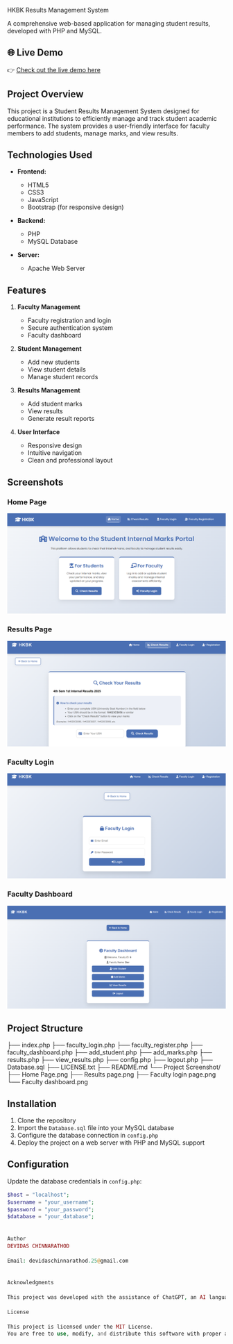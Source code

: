 HKBK Results Management System

A comprehensive web-based application for managing student results, developed with PHP and MySQL.

## 🌐 Live Demo

👉 [Check out the live demo here](https://thehkbkresults.42web.io/)

## Project Overview

This project is a Student Results Management System designed for educational institutions to efficiently manage and track student academic performance. The system provides a user-friendly interface for faculty members to add students, manage marks, and view results.

## Technologies Used

- **Frontend:**
  - HTML5
  - CSS3
  - JavaScript
  - Bootstrap (for responsive design)

- **Backend:**
  - PHP
  - MySQL Database

- **Server:**
  - Apache Web Server

## Features

1. **Faculty Management**
   - Faculty registration and login
   - Secure authentication system
   - Faculty dashboard

2. **Student Management**
   - Add new students
   - View student details
   - Manage student records

3. **Results Management**
   - Add student marks
   - View results
   - Generate result reports

4. **User Interface**
   - Responsive design
   - Intuitive navigation
   - Clean and professional layout

## Screenshots

### Home Page
![Home Page](Project%20Screenshot/Home%20Page.png)

### Results Page
![Results Page](Project%20Screenshot/Results%20page.png)

### Faculty Login
![Faculty Login](Project%20Screenshot/Faculty%20login%20page.png)

### Faculty Dashboard
![Faculty Dashboard](Project%20Screenshot/faculty%20dashboard.png)

## Project Structure

├── index.php
├── faculty_login.php
├── faculty_register.php
├── faculty_dashboard.php
├── add_student.php
├── add_marks.php
├── results.php
├── view_results.php
├── config.php
├── logout.php
├── Database.sql
├── LICENSE.txt
├── README.md
└── Project Screenshot/
├── Home Page.png
├── Results page.png
├── Faculty login page.png
└── Faculty dashboard.png

## Installation

1. Clone the repository
2. Import the `Database.sql` file into your MySQL database
3. Configure the database connection in `config.php`
4. Deploy the project on a web server with PHP and MySQL support

## Configuration

Update the database credentials in `config.php`:

```php
$host = "localhost";
$username = "your_username";
$password = "your_password";
$database = "your_database";


Author
DEVIDAS CHINNARATHOD

Email: devidaschinnarathod.25@gmail.com


Acknowledgments

This project was developed with the assistance of ChatGPT, an AI language model, to enhance the development process and implement best practices in web development.

License

This project is licensed under the MIT License.
You are free to use, modify, and distribute this software with proper attribution.